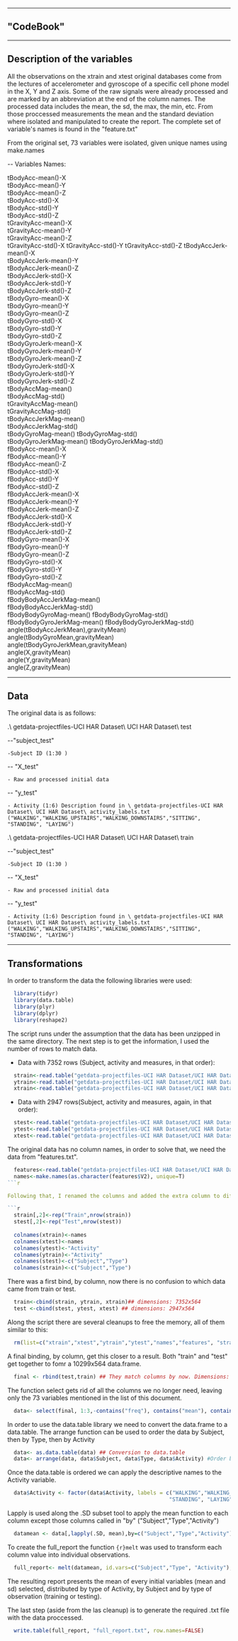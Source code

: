 
---
"CodeBook"
---


--------------------------------
  Description of the variables 
--------------------------------



All the observations on the xtrain and xtest original databases come from the lectures of accelerometer and gyroscope of a specific cell phone model in the X, Y and Z axis. Some of the raw signals were already processed and are marked by an abbreviation at the end of the column names. The processed data includes the mean, the sd, the max, the min, etc. From those proccessed measurements the mean and the standard deviation where isolated and manipulated to create the report.
The complete set of variable's names is found in the "feature.txt" 

From the original set, 73 variables were isolated, given unique names using make.names 


   -- Variables Names:   

tBodyAcc-mean()-X	
tBodyAcc-mean()-Y	
tBodyAcc-mean()-Z	
tBodyAcc-std()-X	
tBodyAcc-std()-Y	
tBodyAcc-std()-Z	
tGravityAcc-mean()-X	
tGravityAcc-mean()-Y	
tGravityAcc-mean()-Z	
tGravityAcc-std()-X	
tGravityAcc-std()-Y	
tGravityAcc-std()-Z	
tBodyAccJerk-mean()-X	
tBodyAccJerk-mean()-Y	
tBodyAccJerk-mean()-Z	
tBodyAccJerk-std()-X	
tBodyAccJerk-std()-Y	
tBodyAccJerk-std()-Z	
tBodyGyro-mean()-X	
tBodyGyro-mean()-Y	
tBodyGyro-mean()-Z	
tBodyGyro-std()-X	
tBodyGyro-std()-Y	
tBodyGyro-std()-Z	
tBodyGyroJerk-mean()-X	
tBodyGyroJerk-mean()-Y	
tBodyGyroJerk-mean()-Z	
tBodyGyroJerk-std()-X	
tBodyGyroJerk-std()-Y	
tBodyGyroJerk-std()-Z	
tBodyAccMag-mean()	
tBodyAccMag-std()	
tGravityAccMag-mean()	
tGravityAccMag-std()	
tBodyAccJerkMag-mean()	
tBodyAccJerkMag-std()	
tBodyGyroMag-mean()	
tBodyGyroMag-std()	
tBodyGyroJerkMag-mean()	
tBodyGyroJerkMag-std()	
fBodyAcc-mean()-X	
fBodyAcc-mean()-Y	
fBodyAcc-mean()-Z	
fBodyAcc-std()-X	
fBodyAcc-std()-Y	
fBodyAcc-std()-Z	
fBodyAccJerk-mean()-X	
fBodyAccJerk-mean()-Y	
fBodyAccJerk-mean()-Z	
fBodyAccJerk-std()-X	
fBodyAccJerk-std()-Y	
fBodyAccJerk-std()-Z	
fBodyGyro-mean()-X	
fBodyGyro-mean()-Y	
fBodyGyro-mean()-Z	
fBodyGyro-std()-X	
fBodyGyro-std()-Y	
fBodyGyro-std()-Z	
fBodyAccMag-mean()	
fBodyAccMag-std()	
fBodyBodyAccJerkMag-mean()	
fBodyBodyAccJerkMag-std()	
fBodyBodyGyroMag-mean()	
fBodyBodyGyroMag-std()	
fBodyBodyGyroJerkMag-mean()	
fBodyBodyGyroJerkMag-std()	
angle(tBodyAccJerkMean),gravityMean)	
angle(tBodyGyroMean,gravityMean)	
angle(tBodyGyroJerkMean,gravityMean)	
angle(X,gravityMean)	
angle(Y,gravityMean)	
angle(Z,gravityMean)	


---------
  Data 
---------

The original data is as follows:

.\ getdata-projectfiles-UCI HAR Dataset\ UCI HAR Dataset\ test

  --"subject_test"
  
    -Subject ID (1:30 )
    
  -- "X_test"
  
    - Raw and processed initial data
    
  -- "y_test"
  
    - Activity (1:6) Description found in \ getdata-projectfiles-UCI HAR Dataset\ UCI HAR Dataset\ activity_labels.txt 
    ("WALKING","WALKING_UPSTAIRS","WALKING_DOWNSTAIRS","SITTING", "STANDING", "LAYING")

.\ getdata-projectfiles-UCI HAR Dataset\ UCI HAR Dataset\ train

  --"subject_test"
  
    -Subject ID (1:30 )
    
  -- "X_test"
  
    - Raw and processed initial data
    
  -- "y_test"
  
    - Activity (1:6) Description found in \ getdata-projectfiles-UCI HAR Dataset\ UCI HAR Dataset\ activity_labels.txt 
    ("WALKING","WALKING_UPSTAIRS","WALKING_DOWNSTAIRS","SITTING", "STANDING", "LAYING")


-------------------
  Transformations
-------------------

In order to transform the data the following libraries were used:

```r
  library(tidyr)
  library(data.table)
  library(plyr)
  library(dplyr)
  library(reshape2)
```
The script runs under the assumption that the data has been unzipped in the same directory.
The next step is to get the information, I used the number of rows to match data.
 
 - Data with 7352 rows (Subject, activity and measures, in that order):

```r 
  strain<-read.table("getdata-projectfiles-UCI HAR Dataset/UCI HAR Dataset//train/subject_train.txt", sep="", header = F) #7352x1
  ytrain<-read.table("getdata-projectfiles-UCI HAR Dataset/UCI HAR Dataset//train/y_train.txt", sep="", header = F) #7352x1
  xtrain<-read.table("getdata-projectfiles-UCI HAR Dataset/UCI HAR Dataset//train/X_train.txt", sep="", header = F) #7352x561
```
 - Data with 2947 rows(Subject, activity and measures, again, in that order):

```r 
  stest<-read.table("getdata-projectfiles-UCI HAR Dataset/UCI HAR Dataset//test//subject_test.txt", sep="", header = F) #2947x1 
  ytest<-read.table("getdata-projectfiles-UCI HAR Dataset/UCI HAR Dataset//test//y_test.txt", sep="", header = F)  #2947x1
  xtest<-read.table("getdata-projectfiles-UCI HAR Dataset/UCI HAR Dataset//test//x_test.txt", sep="", header = F) #2947x561
```  
The original data has no column names, in order to solve that, we need the data from "features.txt".

```r  
  features<-read.table("getdata-projectfiles-UCI HAR Dataset/UCI HAR Dataset//features.txt", sep="", header = F)
  names<-make.names(as.character(features$V2), unique=T)
```r

Following that, I renamed the columns and added the extra column to differentiate test from training, since they are two different sources of data and should not be confused.

```r
  strain[,2]<-rep("Train",nrow(strain))
  stest[,2]<-rep("Test",nrow(stest))
  
  colnames(xtrain)<-names
  colnames(xtest)<-names
  colnames(ytest)<-"Activity"
  colnames(ytrain)<-"Activity"
  colnames(stest)<-c("Subject","Type")
  colnames(strain)<-c("Subject","Type")
```  
There was a first bind, by column, now there is no confusion to which data came from train or test.

```r
  train<-cbind(strain, ytrain, xtrain)## dimensions: 7352x564
  test <-cbind(stest, ytest, xtest) ## dimensions: 2947x564
```

Along the script there are several cleanups to free the memory, all of them similar to this:

```r
  rm(list=c("xtrain","xtest","ytrain","ytest","names","features", "strain", "stest"))
```

A final binding, by column, get this closer to a result. Both "train" and "test" get together to fomr a 10299x564 data.frame. 

```r  
  final <- rbind(test,train) ## They match columns by now. Dimensions: 10,299x564
```

The function select gets rid of all the columns we no longer need, leaving only the 73 variables mentioned in the list of this document.

```r
  data<- select(final, 1:3,-contains("freq"), contains("mean"), contains("std")) ## Results in 10299x76
```

In order to use the data.table library we need to convert the data.frame to a data.table. The arrange function can be used to order the data by Subject, then by Type, then by Activity 

```r
  data<- as.data.table(data) ## Conversion to data.table
  data<- arrange(data, data$Subject, data$Type, data$Activity) #Order by Subject then Activity
```  
Once the data.table is ordered we can apply the descriptive names to the Activity variable.

```r
  data$Activity <- factor(data$Activity, labels = c("WALKING","WALKING_UPSTAIRS","WALKING_DOWNSTAIRS","SITTING",
                                                   "STANDING", "LAYING"))
```
  
Lapply is used along the .SD subset tool to apply the mean function to each column except those columns called in "by" ("Subject","Type","Activity")

```r
  datamean <- data[,lapply(.SD, mean),by=c("Subject","Type","Activity")] ## Filtering and subsetting
``` 

To create the full_report the function ```{r}melt``` was used to transform each column value into individual observations.

```r  
  full_report<- melt(datamean, id.vars=c("Subject","Type", "Activity"), variable.name = "Variable", value.name = "Mean")
```  

The resulting report presents the mean of every initial variables (mean and sd) selected, distributed by type of Activity, by Subject and by type of observation (training or testing).
  
The last step (aside from the las cleanup) is to generate the required .txt file with the data proccessed.

```r 
  write.table(full_report, "full_report.txt", row.names=FALSE)
``` 
